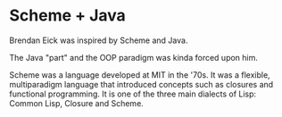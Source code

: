 # Scheme + Java

Brendan Eick was inspired by Scheme and Java.

The Java "part" and the OOP paradigm was kinda forced upon him.

Scheme was a language developed at MIT in the '70s. It was a flexible, multiparadigm language that introduced concepts such as closures and functional programming. It is one of the three main dialects of Lisp: Common Lisp, Closure and Scheme.
